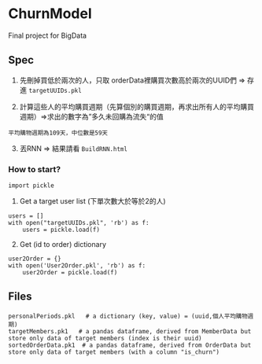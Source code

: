 # ChurnModel
Final project for BigData

## Spec
1. 先刪掉買低於兩次的人，只取 orderData裡購買次數高於兩次的UUID們 => 存進 `targetUUIDs.pkl`

2. 計算這些人的平均購買週期（先算個別的購買週期，再求出所有人的平均購買週期）=>求出的數字為”多久未回購為流失“的值
```
平均購物週期為109天，中位數是59天
```
3. 丟RNN => 結果請看 `BuildRNN.html`

### How to start?
```
import pickle
```
1. Get a target user list (下單次數大於等於2的人)
```
users = []
with open("targetUUIDs.pkl", 'rb') as f:
    users = pickle.load(f)
```

2. Get (id to order) dictionary
```
user2Order = {}
with open('User2Order.pkl', 'rb') as f:
    user2Order = pickle.load(f)
```
## Files
```
personalPeriods.pkl   # a dictionary (key, value) = (uuid,個人平均購物週期)
targetMembers.pk1   # a pandas dataframe, derived from MemberData but store only data of target members (index is their uuid)
sortedOrderData.pk1  # a pandas dataframe, derived from OrderData but store only data of target members (with a column "is_churn")
```
